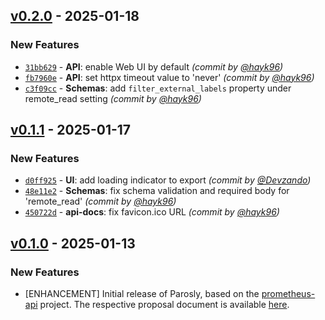 
## [v0.2.0] - 2025-01-18
### New Features
- [`31bb629`](https://github.com/parosly/parosly/pull/16/commits/31bb6294dbae8b998e12fe1df248f9a804b3ffd8) - **API**: enable Web UI by default *(commit by [@hayk96](https://github.com/hayk96))*
- [`fb7960e`](https://github.com/parosly/parosly/pull/18/commits/fb7960e6dcc6a89c9de1dbc0d06935e52c764b28) - **API**: set httpx timeout value to 'never' *(commit by [@hayk96](https://github.com/hayk96))*
- [`c3f09cc`](https://github.com/parosly/parosly/pull/19/commits/c3f09ccaa5da97e998517cba2449633e11cc944d) - **Schemas**: add `filter_external_labels` property under remote_read setting *(commit by [@hayk96](https://github.com/hayk96))*

## [v0.1.1] - 2025-01-17
### New Features
- [`d0ff925`](https://github.com/parosly/parosly/pull/13/commits/d0ff925d5e9c2ba25590baf7e132dd700f38d67e) - **UI**: add loading indicator to export *(commit by [@Devzando](https://github.com/Devzando))*
- [`48e11e2`](https://github.com/parosly/parosly/pull/11/commits/48e11e26cdae9673f562016c8f988bdbf8d8da8a) - **Schemas**: fix schema validation and required body for 'remote_read' *(commit by [@hayk96](https://github.com/hayk96))*
- [`450722d`](https://github.com/parosly/parosly/pull/14/commits/450722d9e734c5549bde3124fa006999cfbd6b48) - **api-docs**: fix favicon.ico URL *(commit by [@hayk96](https://github.com/hayk96))*

## [v0.1.0] - 2025-01-13
### New Features
- [ENHANCEMENT] Initial release of Parosly, based on the [prometheus-api](https://github.com/hayk96/prometheus-api) project. The respective proposal document is available [here](https://github.com/hayk96/prometheus-api/issues/64).

[v0.1.0]: https://github.com/parosly/parosly/tree/v0.1.0
[v0.1.1]: https://github.com/parosly/parosly/compare/v0.1.0...v0.1.1
[v0.2.0]: https://github.com/parosly/parosly/compare/v0.2.0...v0.1.1
